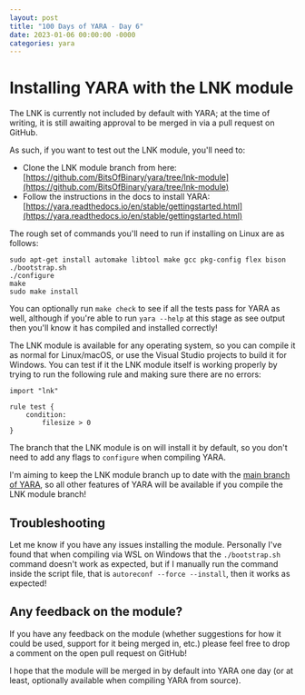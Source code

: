 ```yaml
---
layout: post
title: "100 Days of YARA - Day 6"
date: 2023-01-06 00:00:00 -0000
categories: yara
---
```


# Installing YARA with the LNK module
The LNK is currently not included by default with YARA; at the time of writing, it is still awaiting approval to be merged in via a pull request on GitHub.

As such, if you want to test out the LNK module, you'll need to:
- Clone the LNK module branch from here: [https://github.com/BitsOfBinary/yara/tree/lnk-module](https://github.com/BitsOfBinary/yara/tree/lnk-module)
- Follow the instructions in the docs to install YARA: [https://yara.readthedocs.io/en/stable/gettingstarted.html](https://yara.readthedocs.io/en/stable/gettingstarted.html)

The rough set of commands you'll need to run if installing on Linux are as follows:
```
sudo apt-get install automake libtool make gcc pkg-config flex bison
./bootstrap.sh
./configure
make
sudo make install
```

You can optionally run `make check` to see if all the tests pass for YARA as well, although if you're able to run `yara --help` at this stage as see output then you'll know it has compiled and installed correctly!

The LNK module is available for any operating system, so you can compile it as normal for Linux/macOS, or use the Visual Studio projects to build it for Windows. You can test if it the LNK module itself is working properly by trying to run the following rule and making sure there are no errors:
```
import "lnk"

rule test {
    condition:
        filesize > 0
}
```

The branch that the LNK module is on will install it by default, so you don't need to add any flags to `configure` when compiling YARA.

I'm aiming to keep the LNK module branch up to date with the [main branch of YARA](https://github.com/VirusTotal/yara), so all other features of YARA will be available if you compile the LNK module branch!

## Troubleshooting
Let me know if you have any issues installing the module. Personally I've found that when compiling via WSL on Windows that the `./bootstrap.sh` command doesn't work as expected, but if I manually run the command inside the script file, that is `autoreconf --force --install`, then it works as expected!

## Any feedback on the module?
If you have any feedback on the module (whether suggestions for how it could be used, support for it being merged in, etc.) please feel free to drop a comment on the open pull request on GitHub!

I hope that the module will be merged in by default into YARA one day (or at least, optionally available when compiling YARA from source).